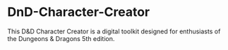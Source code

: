 # DnD-Character-Creator
This D&amp;D Character Creator is a digital toolkit designed for enthusiasts of the Dungeons &amp; Dragons 5th edition.

